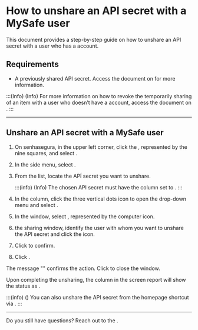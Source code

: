 # How to unshare an API secret with a MySafe user 

This document provides a step-by-step guide on how to unshare an API secret with a user who has a  account.

## Requirements
* A previously shared API secret. Access the document on  for more information.


:::(Info) (Info)
For more information on how to revoke the temporarily sharing of an item with a user who doesn’t  have a  account, access the document on .
:::

***

## Unshare an API secret with a MySafe user

1. On senhasegura, in the upper left corner, click the , represented by the nine squares, and select .
2. In the side menu, select . 
3. From the list, locate the APÍ secret you want to unshare.
    
    :::(info) (Info)
    The chosen API secret must have the  column set to .
    :::
    
4. In the  column, click the three vertical dots icon to open the drop-down menu and select .
6. In the  window, select , represented by the computer icon.
7. the sharing window, identify the user with whom you want to unshare the API secret and click the  icon.
9. Click  to confirm.
10. Click .

The message "" confirms the action. Click  to close the window.

Upon completing the unsharing, the  column in the  screen report will show the status as .


:::(info) ()
You can also unshare the API secret from the  homepage shortcut via .
:::
***
Do you still have questions? Reach out to the .